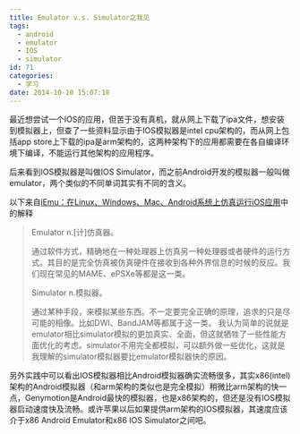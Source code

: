 ```yaml
---
title: Emulator v.s. Simulator之我见
tags:
  - android
  - emulator
  - IOS
  - simulator
id: 71
categories:
  - 学习
date: 2014-10-10 15:07:18
---
```


最近想尝试一个IOS的应用，但苦于没有真机，就从网上下载了ipa文件，想安装到模拟器上，但查了一些资料显示由于IOS模拟器是intel cpu架构的，而从网上包括app store上下载的ipa是arm架构的，这两种架构下的应用都需要在各自编译环境下编译，不能运行其他架构的应用程序。<!--more-->

后来看到IOS模拟器是叫做IOS Simulator，而之前Android开发的模拟器一般叫做emulator，两个类似的不同单词其实有不同的含义。

以下来自[iEmu：在Linux、Windows、Mac、Android系统上仿真运行iOS应用](http://www.leiphone.com/news/201406/iemu-bring-ios-apps-to-android.html)中的解释
> Emulator n.[计]仿真器。> 
> 
> 通过软件方式，精确地在一种处理器上仿真另一种处理器或者硬件的运行方式。其目的是完全仿真被仿真硬件在接收到各种外界信息的时候的反应。我们现在常见的MAME、ePSXe等都是这一类。> 
> 
> Simulator n.模拟器。> 
> 
> 通过某种手段，来模拟某些东西。不一定要完全正确的原理，追求的只是尽可能的相像。比如DWI、BandJAM等都属于这一类。
我认为简单的说就是emulator相比simulator模拟的更加真实、全面，但这就牺牲了一些性能方面优化的考虑。simulator不用完全都模拟，可以额外做一些优化，这就是我理解的simulator模拟器要比emulator模拟器快的原因。

另外实践中可以看出IOS模拟器相比Android模拟器确实流畅很多，其实x86(intel)架构的Android模拟器（和arm架构的类似也是完全模拟）稍微比arm架构的快一点，Genymotion是Android最快的模拟器，也是x86架构的，但还是没有IOS模拟器启动速度快及流畅。或许苹果以后如果提供arm架构的IOS模拟器，其速度应该介于x86 Android Emulator和x86 IOS Simulator之间吧。